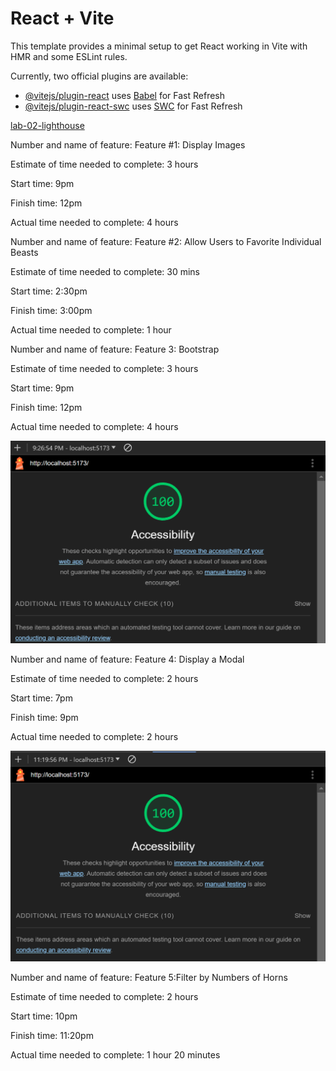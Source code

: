 # React + Vite

This template provides a minimal setup to get React working in Vite with HMR and some ESLint rules.

Currently, two official plugins are available:

- [@vitejs/plugin-react](https://github.com/vitejs/vite-plugin-react/blob/main/packages/plugin-react/README.md) uses [Babel](https://babeljs.io/) for Fast Refresh
- [@vitejs/plugin-react-swc](https://github.com/vitejs/vite-plugin-react-swc) uses [SWC](https://swc.rs/) for Fast Refresh

[lab-02-lighthouse](lab-02-lighthouse.png)

Number and name of feature: Feature #1: Display Images

Estimate of time needed to complete: 3 hours

Start time: 9pm

Finish time: 12pm

Actual time needed to complete: 4 hours

Number and name of feature: Feature #2: Allow Users to Favorite Individual Beasts

Estimate of time needed to complete: 30 mins

Start time: 2:30pm

Finish time: 3:00pm

Actual time needed to complete: 1 hour

Number and name of feature: Feature 3: Bootstrap

Estimate of time needed to complete: 3 hours

Start time: 9pm

Finish time: 12pm

Actual time needed to complete: 4 hours

![Lab-03-Lighthouse](lab-03-lighthouse.png)

Number and name of feature: Feature 4: Display a Modal

Estimate of time needed to complete: 2 hours

Start time: 7pm

Finish time: 9pm

Actual time needed to complete: 2 hours

![Lab-04-Lighthouse](lab-04-lighthouse.png)

Number and name of feature: Feature 5:Filter by Numbers of Horns

Estimate of time needed to complete: 2 hours

Start time: 10pm

Finish time: 11:20pm

Actual time needed to complete: 1 hour 20 minutes
